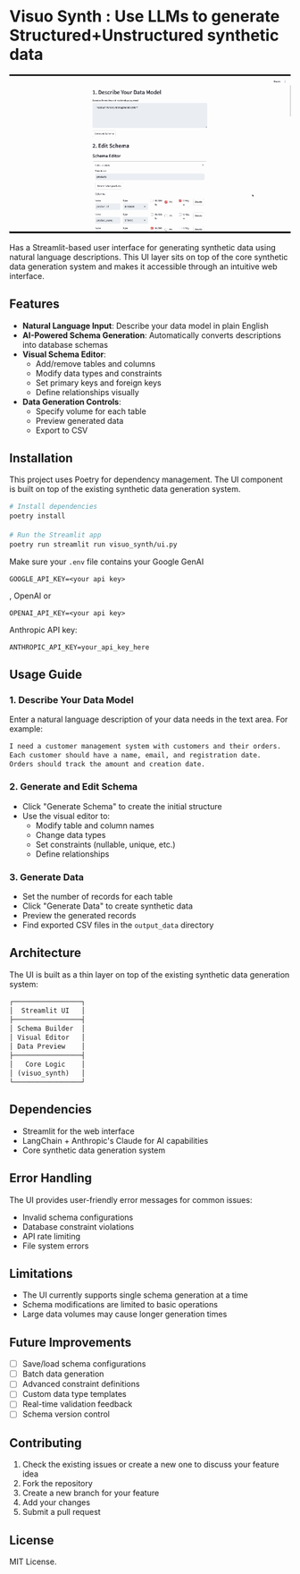 # Visuo Synth : Use LLMs to generate Structured+Unstructured synthetic data

<img src="./visuo-synth.gif" width="800" height="auto" alt="Visuo Synth Demo">

Has a Streamlit-based user interface for generating synthetic data using natural language descriptions. This UI layer sits on top of the core synthetic data generation system and makes it accessible through an intuitive web interface.

## Features

- **Natural Language Input**: Describe your data model in plain English
- **AI-Powered Schema Generation**: Automatically converts descriptions into database schemas
- **Visual Schema Editor**:
    - Add/remove tables and columns
    - Modify data types and constraints
    - Set primary keys and foreign keys
    - Define relationships visually
- **Data Generation Controls**:
    - Specify volume for each table
    - Preview generated data
    - Export to CSV

## Installation

This project uses Poetry for dependency management. The UI component is built on top of the existing synthetic data generation system.

```bash
# Install dependencies
poetry install

# Run the Streamlit app
poetry run streamlit run visuo_synth/ui.py
```

Make sure your `.env` file contains your Google GenAI

```
GOOGLE_API_KEY=<your api key> 
``` 

, OpenAI or 
 
```
OPENAI_API_KEY=<your api key> 
```

Anthropic API key:

```
ANTHROPIC_API_KEY=your_api_key_here
```

## Usage Guide

### 1. Describe Your Data Model
Enter a natural language description of your data needs in the text area. For example:
```
I need a customer management system with customers and their orders. 
Each customer should have a name, email, and registration date. 
Orders should track the amount and creation date.
```

### 2. Generate and Edit Schema
- Click "Generate Schema" to create the initial structure
- Use the visual editor to:
    - Modify table and column names
    - Change data types
    - Set constraints (nullable, unique, etc.)
    - Define relationships

### 3. Generate Data
- Set the number of records for each table
- Click "Generate Data" to create synthetic data
- Preview the generated records
- Find exported CSV files in the `output_data` directory

## Architecture

The UI is built as a thin layer on top of the existing synthetic data generation system:

```
┌─────────────────┐
│  Streamlit UI   │
├─────────────────┤
│ Schema Builder  │
│ Visual Editor   │
│ Data Preview    │
├─────────────────┤
│   Core Logic    │
│ (visuo_synth)   │
└─────────────────┘
```

## Dependencies

- Streamlit for the web interface
- LangChain + Anthropic's Claude for AI capabilities
- Core synthetic data generation system

## Error Handling

The UI provides user-friendly error messages for common issues:
- Invalid schema configurations
- Database constraint violations
- API rate limiting
- File system errors

## Limitations

- The UI currently supports single schema generation at a time
- Schema modifications are limited to basic operations
- Large data volumes may cause longer generation times

## Future Improvements

- [ ] Save/load schema configurations
- [ ] Batch data generation
- [ ] Advanced constraint definitions
- [ ] Custom data type templates
- [ ] Real-time validation feedback
- [ ] Schema version control

## Contributing

1. Check the existing issues or create a new one to discuss your feature idea
2. Fork the repository
3. Create a new branch for your feature
4. Add your changes
5. Submit a pull request

## License

MIT License.
